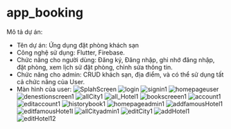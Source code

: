 # app_booking
Mô tả dự án:
- Tên dự án: Ứng dụng đặt phòng khách sạn
- Công nghệ sử dụng: Flutter, Firebase.
- Chức năng cho người dùng: Đăng ký, Đăng nhập, ghi nhớ đăng nhập, đặt phòng, xem lịch sử đặt phòng, chỉnh sửa thông tin.
- Chức năng cho admin: CRUD khách sạn, địa điểm, và có thể sử dụng tất cả chức năng của User.
- Màn hình của user:
![SplahScreen](https://user-images.githubusercontent.com/97358392/192130610-ea6526ab-5e2b-4dc7-8056-69b73d7ac747.png)
![login](https://user-images.githubusercontent.com/97358392/192130224-27284d92-f6c2-474e-852a-0f52356fec41.png)
![signin1](https://user-images.githubusercontent.com/97358392/192130513-efc47d70-d53d-4b10-82be-60a22ea12457.png)
![homepageuser](https://user-images.githubusercontent.com/97358392/192130868-6a4b454c-c42f-4f1b-a0da-b75d5d7aec22.png)
![denestionscreen1](https://user-images.githubusercontent.com/97358392/192130642-feac837d-ae48-4e04-a152-72cec42e741a.png)
![allCity1](https://user-images.githubusercontent.com/97358392/192130734-b966e34e-f455-4ed5-acd8-d79faad3edc8.png)
![all_Hotel1](https://user-images.githubusercontent.com/97358392/192130738-f50e7076-0c53-4d77-aa2f-22a2994490a8.png)
![bookscreeen1](https://user-images.githubusercontent.com/97358392/192130743-9697e0ca-e712-408d-a353-77afe2500001.png)
![account1](https://user-images.githubusercontent.com/97358392/192130744-afb4b325-a71f-43aa-a090-2fb3172a6b2a.png)
![editaccount1](https://user-images.githubusercontent.com/97358392/192130747-3462977e-f4ad-446d-84d0-fa50fbd881fa.png)
![historybook1](https://user-images.githubusercontent.com/97358392/192130769-fefdad7e-8aed-4ea1-9ac7-5ae5315e37b6.png)
![homepageadmin1](https://user-images.githubusercontent.com/97358392/192131066-5f7b7d6c-03c3-4294-bcd6-4f6538d2a1b8.png)
![addfamousHotel1](https://user-images.githubusercontent.com/97358392/192131296-e40121ce-055d-47d4-8b8a-33a80bab9160.png)
![editfamousHote1l](https://user-images.githubusercontent.com/97358392/192131068-5842b9b7-457f-457b-ae0c-d6d9d2d997db.png)
![allCityadmin1](https://user-images.githubusercontent.com/97358392/192131079-a90a0d81-cf98-4848-8c84-19f10c7034c6.png)
![editCity1](https://user-images.githubusercontent.com/97358392/192131100-9c33b1cb-d8f3-4b45-b5a8-e630ee07d179.png)
![addHotel1](https://user-images.githubusercontent.com/97358392/192131258-2baa6c84-6652-408f-9342-a8f6070ee888.png)
![editHotel12](https://user-images.githubusercontent.com/97358392/192131391-807c82d1-df33-427f-96ad-3c2f64874e74.png)

